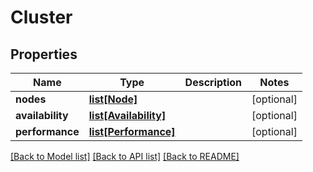 # Cluster

## Properties
Name | Type | Description | Notes
------------ | ------------- | ------------- | -------------
**nodes** | [**list[Node]**](Node.md) |  | [optional] 
**availability** | [**list[Availability]**](Availability.md) |  | [optional] 
**performance** | [**list[Performance]**](Performance.md) |  | [optional] 

[[Back to Model list]](../README.md#documentation-for-models) [[Back to API list]](../README.md#documentation-for-api-endpoints) [[Back to README]](../README.md)

